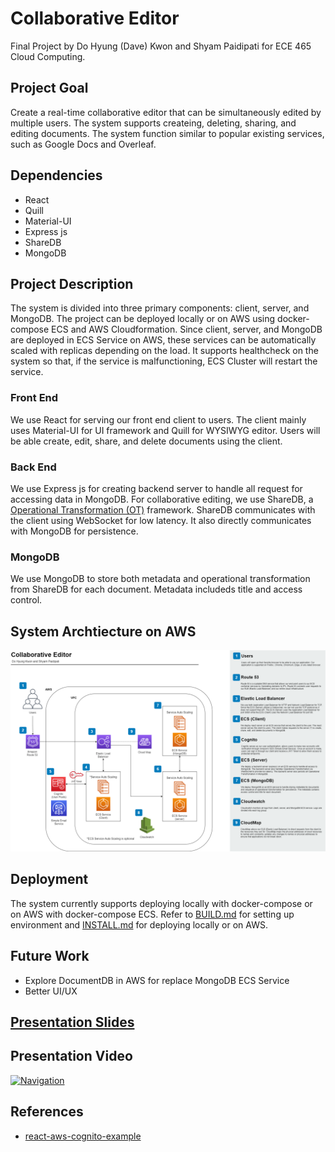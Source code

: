 # Collaborative Editor
Final Project by Do Hyung (Dave) Kwon and Shyam Paidipati for ECE 465 Cloud Computing. 
## Project Goal
Create a real-time collaborative editor that can be simultaneously edited by multiple users. The system supports createing, deleting, sharing, and editing documents. The system function similar to popular existing services, such as Google Docs and Overleaf.  
## Dependencies
* React
* Quill
* Material-UI
* Express js
* ShareDB
* MongoDB
## Project Description
The system is divided into three primary components: client, server, and MongoDB. The project can be deployed locally or on AWS using docker-compose ECS and AWS Cloudformation. Since client, server, and MongoDB are deployed in ECS Service on AWS, these services can be automatically scaled with replicas depending on the load. It supports healthcheck on the system so that, if the service is malfunctioning, ECS Cluster will restart the service.
### Front End
We use React for serving our front end client to users. The client mainly uses Material-UI for UI framework and Quill for WYSIWYG editor. Users will be able create, edit, share, and delete documents using the client. 
### Back End
We use Express js for creating backend server to handle all request for accessing data in MongoDB. For collaborative editing, we use ShareDB, a [Operational Transformation (OT)](https://en.wikipedia.org/wiki/Operational_transformation) framework. ShareDB communicates with the client using WebSocket for low latency. It also directly communicates with MongoDB for persistence.
### MongoDB
We use MongoDB to store both metadata and operational transformation from ShareDB for each document. Metadata includeds title and access control. 
## System Archtiecture on AWS
![Architecture](images/architecture.png)
## Deployment
The system currently supports deploying locally with docker-compose or on AWS with docker-compose ECS. 
Refer to [BUILD.md](BUILD.md) for setting up environment and [INSTALL.md](INSTALL.md) for deploying locally or on AWS.
## Future Work
* Explore DocumentDB in AWS for replace MongoDB ECS Service
* Better UI/UX
## [Presentation Slides](https://docs.google.com/presentation/d/e/2PACX-1vQL80X3eEtKfeL-Q7mCkrRyv0-uwKQwc4Vrefkbz8oIpE1UZ_2HhfqFVb4G9YN4xBCa2G2iJuSuWPrq/pub?start=false&loop=false&delayms=3000)
## Presentation Video
[![Navigation](https://img.youtube.com/vi/lZMsAW8PB_A/0.jpg)](https://youtu.be/lZMsAW8PB_A)
## References
* [react-aws-cognito-example](https://github.com/patmood/react-aws-cognito-example)

